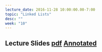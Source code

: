 ```yaml
---
lecture_date: 2016-11-28 10:00:00.00-7:00
topic: "Linked Lists"
desc: ""
week: "10"
---
```


## Lecture Slides [pdf](https://drive.google.com/file/d/0B__7284Jee0fTmoxZDE4NUtXNFk/view?usp=sharing) [Annotated](https://drive.google.com/file/d/0B__7284Jee0fZGV0empHaDM3ZEU/view?usp=sharing)
